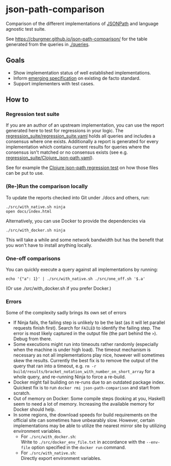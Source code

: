 # json-path-comparison
Comparison of the different implementations of
[JSONPath](https://goessner.net/articles/JsonPath/) and language agnostic test
suite.

See https://cburgmer.github.io/json-path-comparison/ for the table generated
from the queries in [./queries](./queries).

## Goals

- Show implementation status of well established implementations.
- Inform [emerging specification](https://github.com/ietf-wg-jsonpath/draft-ietf-jsonpath-jsonpath)
  on existing de facto standard.
- Support implementers with test cases.

## How to

### Regression test suite

If you are an author of an upstream implementation, you can use the report
generated here to test for regressions in your logic. The
[regression_suite/regression_suite.yaml](./regression_suite/regression_suite.yaml) holds
all queries and includes a consensus where one exists. Additionally
a report is generated for every implementation which contains current results
for queries where the consensus isn't matched or no consensus exists (see
e.g. [regression_suite/Clojure_json-path.yaml](./regression_suite/Clojure_json-path.yaml)).

See for example the [Clojure json-path regression test](https://github.com/gga/json-path/blob/master/test/json_path/test/regression_test.clj)
on how those files can be put to use.

### (Re-)Run the comparison locally

To update the reports checked into Git under ./docs and others, run:

    ./src/with_native.sh ninja
    open docs/index.html

Alternatively, you can use Docker to provide the dependencies via

    ./src/with_docker.sh ninja

This will take a while and some network bandwidth but has the benefit that you
won't have to install anything locally.

### One-off comparisons

You can quickly execute a query against all implementations by running:

    echo '{"a": 1}' | ./src/with_native.sh ./src/one_off.sh '$.a'

(Or use ./src/with_docker.sh if you prefer Docker.)

### Errors

Some of the complexity sadly brings its own set of errors

- If Ninja fails, the failing step is unlikely to be the last (as it will let
  parallel requests finish first). Search for `FAILED` to identify the failing
  step. The error is most likely captured in the output file (the part behind
  the `>`). Debug from there.
- Some executions might run into timeouts rather randomly (especially when the
  machine is under high load). The timeout mechanism is necessary as not all
  implementations play nice, however will sometimes skew the results.
  Currently the best fix is to remove the output of the query that ran into a
  timeout, e.g.
  `rm -r build/results/bracket_notation_with_number_on_short_array` for a whole
  query, and re-running Ninja to force a re-build.
- Docker might fail building on re-runs due to an outdated package index.
  Quickest fix is to run `docker rmi json-path-comparison` and start from
  scratch.
- Out of memory on Docker: Some compile steps (looking at you, Haskell) seem to
  need a lot of memory. Increasing the available memory for Docker should help.
- In some regions, the download speeds for build requirements on the official
  site can sometimes have unbearably slow.
  However, certain implementations may be able to utilize the nearest mirror
  site by utilizing environment variables.
  - For `./src/with_docker.sh`:  
    Write to `./src/docker_env_file.txt` in accordance with the `--env-file`
    option specified in the `docker run` command.
  - For `./src/with_native.sh`:  
    Directly export environment variables.
